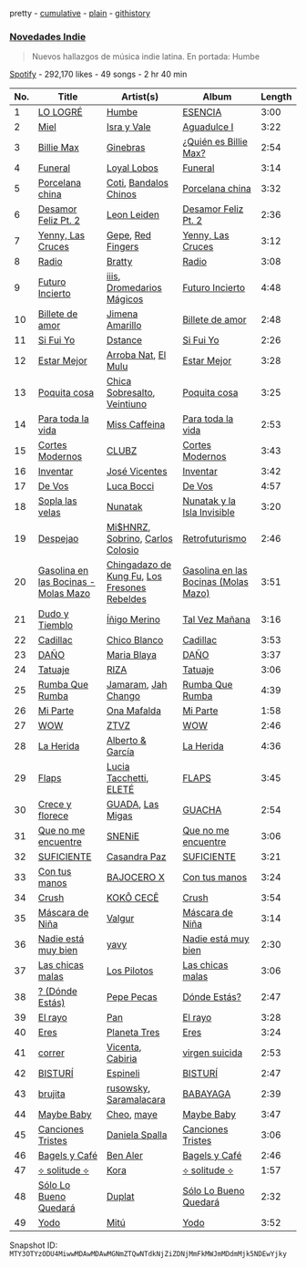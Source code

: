 pretty - [cumulative](/playlists/cumulative/37i9dQZF1DXaaU1AaHpZeu.md) - [plain](/playlists/plain/37i9dQZF1DXaaU1AaHpZeu) - [githistory](https://github.githistory.xyz/mackorone/spotify-playlist-archive/blob/main/playlists/plain/37i9dQZF1DXaaU1AaHpZeu)

### [Novedades Indie](https://open.spotify.com/playlist/37i9dQZF1DXaaU1AaHpZeu)

> Nuevos hallazgos de música indie latina\. En portada: Humbe

[Spotify](https://open.spotify.com/user/spotify) - 292,170 likes - 49 songs - 2 hr 40 min

| No. | Title | Artist(s) | Album | Length |
|---|---|---|---|---|
| 1 | [LO LOGRÉ](https://open.spotify.com/track/46WF4Sv3OOpxuoK4kFqXiC) | [Humbe](https://open.spotify.com/artist/1b7AEdUSudOQoZF5ebUxCL) | [ESENCIA](https://open.spotify.com/album/39dBODVnnDV4ZB1TtPeMTj) | 3:00 |
| 2 | [Miel](https://open.spotify.com/track/6AMHEaO84ovy8gyk9fMuvx) | [Isra y Vale](https://open.spotify.com/artist/6gv84Nihr8Dg93KuxArFxl) | [Aguadulce I](https://open.spotify.com/album/11eas3t2nurp1u7PRPFzGL) | 3:22 |
| 3 | [Billie Max](https://open.spotify.com/track/3K4K4XZPEGLU0fyASkFo17) | [Ginebras](https://open.spotify.com/artist/5w3bs8jNvbb0QHf5Lo0sva) | [¿Quién es Billie Max?](https://open.spotify.com/album/1sbuiA6muqHf3S3sbe58O3) | 2:54 |
| 4 | [Funeral](https://open.spotify.com/track/2Z4syCA63OcBLOKcKUEdeY) | [Loyal Lobos](https://open.spotify.com/artist/26BPVK55HCqiBNb32TXfBf) | [Funeral](https://open.spotify.com/album/6Foa8yfowcB9oqqD4NcjHA) | 3:14 |
| 5 | [Porcelana china](https://open.spotify.com/track/3flLyuvTJUeF0UieIfaMi7) | [Coti](https://open.spotify.com/artist/1OUDQLymoysITxprkd0Qvj), [Bandalos Chinos](https://open.spotify.com/artist/0wn2qDKzeFlhjRUtJAwJjp) | [Porcelana china](https://open.spotify.com/album/0R23z9FEZ94c7qmcVSoyDs) | 3:32 |
| 6 | [Desamor Feliz Pt\. 2](https://open.spotify.com/track/6AOnqRLQNHmGkZt0mCObS7) | [Leon Leiden](https://open.spotify.com/artist/1h3ucVy2E3Feh5LGO7agfW) | [Desamor Feliz Pt\. 2](https://open.spotify.com/album/0NrGygP6LZsmRMi1x3FhVj) | 2:36 |
| 7 | [Yenny, Las Cruces](https://open.spotify.com/track/2d8zaIDMZO2TT59Or1ylJz) | [Gepe](https://open.spotify.com/artist/1fHGzTSloWCtrlKfbLNVhM), [Red Fingers](https://open.spotify.com/artist/1tLTF6ypPIzjzarePwdcNo) | [Yenny, Las Cruces](https://open.spotify.com/album/0gblVwjHng27SsuXEykyuu) | 3:12 |
| 8 | [Radio](https://open.spotify.com/track/1o5Ba27NcfTUJU60aBwkjQ) | [Bratty](https://open.spotify.com/artist/0UTzLuwz9RvFOCnwAZjUxn) | [Radio](https://open.spotify.com/album/7ijwAMN2xZzIk8k7Arl4VR) | 3:08 |
| 9 | [Futuro Incierto](https://open.spotify.com/track/4Rz2h33CcrSLpQ4EScZmPJ) | [iiis](https://open.spotify.com/artist/2bp4bYrLHmI6gekDL7433D), [Dromedarios Mágicos](https://open.spotify.com/artist/3UP83Ekm9Jse6j0dWZJlH9) | [Futuro Incierto](https://open.spotify.com/album/4pFmMfwJjvoU8QKEJl7cRq) | 4:48 |
| 10 | [Billete de amor](https://open.spotify.com/track/4HH7I2xLFb1wgXvOI2siNa) | [Jimena Amarillo](https://open.spotify.com/artist/29cPgYFoxExwmptUrlnYmm) | [Billete de amor](https://open.spotify.com/album/0PW5n62HhofJEwKbAavjfZ) | 2:48 |
| 11 | [Si Fui Yo](https://open.spotify.com/track/3xVDIiVKzx815eNVkPKT1J) | [Dstance](https://open.spotify.com/artist/1NxTfbylQiyMQ8yOFxG3x2) | [Si Fui Yo](https://open.spotify.com/album/3ystJXvxwN8aVGO3gSzzzs) | 2:26 |
| 12 | [Estar Mejor](https://open.spotify.com/track/4eaK1m8IrTjQDnBLRpaUMk) | [Arroba Nat](https://open.spotify.com/artist/4Srl3qf5e1RfnXi5wBlIL4), [El Mulu](https://open.spotify.com/artist/7qN9FEsJkAp5Efc0xfRcpM) | [Estar Mejor](https://open.spotify.com/album/5oKwBbh0NTAh6WdCKDDCVy) | 3:28 |
| 13 | [Poquita cosa](https://open.spotify.com/track/4cj40DnQ9eXFm1E7X9zEVr) | [Chica Sobresalto](https://open.spotify.com/artist/4tRIJ4uToKp0kihbqnZJML), [Veintiuno](https://open.spotify.com/artist/2k60o7SVpOKmzpuTEAG3L8) | [Poquita cosa](https://open.spotify.com/album/35m89jPc8kxODcKgmKUbLo) | 3:25 |
| 14 | [Para toda la vida](https://open.spotify.com/track/3L9cFirNr02KvIOFxGOFVp) | [Miss Caffeina](https://open.spotify.com/artist/1uvhwixGrZkuT2gpQQWgYb) | [Para toda la vida](https://open.spotify.com/album/5wpKKsj3rTVHg32cj9PSkv) | 2:53 |
| 15 | [Cortes Modernos](https://open.spotify.com/track/1haYL3OvJA7OCHnzMx5JlX) | [CLUBZ](https://open.spotify.com/artist/6MoZZABXeQwEmzmcwICxwK) | [Cortes Modernos](https://open.spotify.com/album/0gyrTCJOamPi13piB2i0KJ) | 3:43 |
| 16 | [Inventar](https://open.spotify.com/track/77puljFXglT7MBdWQbNIZQ) | [José Vicentes](https://open.spotify.com/artist/1IjFBSOVrbTedyO0yIJg39) | [Inventar](https://open.spotify.com/album/1plfdtztYYMJbP8doxVywr) | 3:42 |
| 17 | [De Vos](https://open.spotify.com/track/10umep0TNyuFyhKfx0z1Ew) | [Luca Bocci](https://open.spotify.com/artist/1h3H1KWtfAC1YRqYrQmXLF) | [De Vos](https://open.spotify.com/album/2dSepJ6uUSD9yE2LHUBAxy) | 4:57 |
| 18 | [Sopla las velas](https://open.spotify.com/track/07Vh70wGfHObyvmkyq1Grk) | [Nunatak](https://open.spotify.com/artist/7wqxTrC9BtdVj2G6j9PP7z) | [Nunatak y la Isla Invisible](https://open.spotify.com/album/1gNnRkm49o6UPb0OvlZOcK) | 3:20 |
| 19 | [Despejao](https://open.spotify.com/track/0FgZOpqfzeuaogejdUrcfR) | [Mi$HNRZ](https://open.spotify.com/artist/1pnscOsCDX2GTRnmxT1l1C), [Sobrino](https://open.spotify.com/artist/0vEEYg1cJscAAw4sekHSOf), [Carlos Colosio](https://open.spotify.com/artist/2kAfu4SJeTLKbvAnjbT2Au) | [Retrofuturismo](https://open.spotify.com/album/195qXbTqKUcqkIJnddV2yK) | 2:46 |
| 20 | [Gasolina en las Bocinas \- Molas Mazo](https://open.spotify.com/track/5fBesiOx4Nmqvl8ea0J9qY) | [Chingadazo de Kung Fu](https://open.spotify.com/artist/6xT6c42KpjrOlEhZK12rBL), [Los Fresones Rebeldes](https://open.spotify.com/artist/7jnDSK1hbbcZdjapo2bHzY) | [Gasolina en las Bocinas \(Molas Mazo\)](https://open.spotify.com/album/4AQ1jslxEgd8qUEK7rCr6L) | 3:51 |
| 21 | [Dudo y Tiemblo](https://open.spotify.com/track/1kQMLRxwniRRGBB24dzH8e) | [Íñigo Merino](https://open.spotify.com/artist/4RcxB8P0t3Pz6gaOHTFgWm) | [Tal Vez Mañana](https://open.spotify.com/album/2TR44mU3X4TZGVgV54pZwC) | 3:16 |
| 22 | [Cadillac](https://open.spotify.com/track/4GfoSX1fsiR9M3xpfacYLT) | [Chico Blanco](https://open.spotify.com/artist/7xLtt3vnhKGANQKpsaIMVa) | [Cadillac](https://open.spotify.com/album/16l4dCmfO365QewN0E9qpC) | 3:53 |
| 23 | [DAÑO](https://open.spotify.com/track/56mqc9b3byBwrURLivVZct) | [Maria Blaya](https://open.spotify.com/artist/0Ln3BisQiL0t2w7bsmju75) | [DAÑO](https://open.spotify.com/album/6f8C0jIDGW0oGp7Aw9MEyW) | 3:37 |
| 24 | [Tatuaje](https://open.spotify.com/track/1ZOyR8gyHEYsue2h85MF0W) | [RIZA](https://open.spotify.com/artist/710CMv31X4B1WF2nruibK1) | [Tatuaje](https://open.spotify.com/album/678gtbngxA3D12ZRfz1E9X) | 3:06 |
| 25 | [Rumba Que Rumba](https://open.spotify.com/track/6UxHBFyr57Ybn8gdC5S1JW) | [Jamaram](https://open.spotify.com/artist/1ZorPJMjMj569PdFp8Ildc), [Jah Chango](https://open.spotify.com/artist/0JL51D0tX8800NfzXLaNqM) | [Rumba Que Rumba](https://open.spotify.com/album/0JaB0dUJbTdRW5Bs94Z0W1) | 4:39 |
| 26 | [Mi Parte](https://open.spotify.com/track/2C1NQmuBoM0PkzMuzHA2tt) | [Ona Mafalda](https://open.spotify.com/artist/6HomUrLEVWcZjlXQTEjMyb) | [Mi Parte](https://open.spotify.com/album/5lC9mOXoD4ZqHjea2P5eUM) | 1:58 |
| 27 | [WOW](https://open.spotify.com/track/6N1QICsci9jCtg0PFsCqzg) | [ZTVZ](https://open.spotify.com/artist/6WCmoxe1uqfNMFPqHkwzfs) | [WOW](https://open.spotify.com/album/4PCPzBWe51ykNZw3FMvsoH) | 2:46 |
| 28 | [La Herida](https://open.spotify.com/track/6aKBulT0EN5TMTMY39vlsP) | [Alberto & García](https://open.spotify.com/artist/5BKyujkSrDiZtHyRGtVJx6) | [La Herida](https://open.spotify.com/album/50urRVhkzGEq32YLzTT1OS) | 4:36 |
| 29 | [Flaps](https://open.spotify.com/track/1KulHWqJTFq3tKAXJxDASc) | [Lucia Tacchetti](https://open.spotify.com/artist/374jlNpaJvanFJrslZYHBJ), [ELETÉ](https://open.spotify.com/artist/1WCFSXLGsuWdA4UyYYumFs) | [FLAPS](https://open.spotify.com/album/5hfIZZICVUZzSVGjSv4fRn) | 3:45 |
| 30 | [Crece y florece](https://open.spotify.com/track/4nvsfC0OSATtI6qMG0dMeL) | [GUADA](https://open.spotify.com/artist/7DQKTS3zA63QhllsHFT2UN), [Las Migas](https://open.spotify.com/artist/6wWp1JO8wL9qEeVV0TRHY3) | [GUACHA](https://open.spotify.com/album/5BLXqlpjgmJ7XeBB0cQZzT) | 2:54 |
| 31 | [Que no me encuentre](https://open.spotify.com/track/3Nb4ygzwmt8CNIb3fZ2Pk1) | [SNENiE](https://open.spotify.com/artist/3iIgIzm5nwy5y2uuudWKTb) | [Que no me encuentre](https://open.spotify.com/album/0C0K2Mf3DyY7cgJoPgI5eH) | 3:06 |
| 32 | [SUFICIENTE](https://open.spotify.com/track/6TtsnJTv8MVf4oHwITp1C5) | [Casandra Paz](https://open.spotify.com/artist/09uLTF7iK7cR3WsyhGJCoQ) | [SUFICIENTE](https://open.spotify.com/album/4jHEmbxbpHFiv62IwoGSyO) | 3:21 |
| 33 | [Con tus manos](https://open.spotify.com/track/5t14YQKv7Qv6EEe0BHxiDn) | [BAJOCERO X](https://open.spotify.com/artist/0zry48rNmbs7Qd3gM4YkEq) | [Con tus manos](https://open.spotify.com/album/4lC2woIOgiD2mlss3Odg8f) | 3:24 |
| 34 | [Crush](https://open.spotify.com/track/2VWf2u58HTjJMG9TSG7105) | [KOKÔ CECÊ](https://open.spotify.com/artist/4MAPWlyF0tOgw8djPFLU9V) | [Crush](https://open.spotify.com/album/6YtjKLU7dKSymH70ZChZTw) | 3:54 |
| 35 | [Máscara de Niña](https://open.spotify.com/track/14RubZ8E6S34PohWgJq21G) | [Valgur](https://open.spotify.com/artist/0HHh73DHIGrZjm3dADNdcH) | [Máscara de Niña](https://open.spotify.com/album/5oYBMmeTlPZcIqwqSL9iEw) | 3:14 |
| 36 | [Nadie está muy bien](https://open.spotify.com/track/04JRovVB1cCX9tljlq5H9x) | [yavy](https://open.spotify.com/artist/4Re41ipb4pHd1WkUKusnId) | [Nadie está muy bien](https://open.spotify.com/album/5nz6YxXaMb4UwL0ezrkdlf) | 2:30 |
| 37 | [Las chicas malas](https://open.spotify.com/track/19nhyYMYfin6yft3Nv1tri) | [Los Pilotos](https://open.spotify.com/artist/0KH6VwUGYaHCMTfp3WRxm4) | [Las chicas malas](https://open.spotify.com/album/16KaQYASyZaY4vb0HnZO8R) | 3:06 |
| 38 | [? \(Dónde Estás\)](https://open.spotify.com/track/1MsIW3wz0qsDqny7osBmn0) | [Pepe Pecas](https://open.spotify.com/artist/5TZkTvjOfTSsgBQVP7SDyq) | [Dónde Estás?](https://open.spotify.com/album/4Bk6OU38eUKgvV5uLhZTeZ) | 2:47 |
| 39 | [El rayo](https://open.spotify.com/track/7mucmAPYwiNkjQcrbaio81) | [Pan](https://open.spotify.com/artist/6TwVti0LuoYhLwKylNtvfX) | [El rayo](https://open.spotify.com/album/68ys0mwsyuKZGriXPkoLVf) | 3:28 |
| 40 | [Eres](https://open.spotify.com/track/2qKb3jyXEb4yqeZHlJaS3M) | [Planeta Tres](https://open.spotify.com/artist/2eATLFTN3YsqxXMa13faPq) | [Eres](https://open.spotify.com/album/5X4LwzmV4YI6ZgUSTrLzNs) | 3:24 |
| 41 | [correr](https://open.spotify.com/track/5D4NZPyvA7lGtKrouJS9ZR) | [Vicenta](https://open.spotify.com/artist/0fMFxEzzksKzDMk4bFZodo), [Cabiria](https://open.spotify.com/artist/2y7OtEBQuQCeFh2a8bYZVC) | [virgen suicida](https://open.spotify.com/album/1ON6oGHI5yilSXfYxA77Kz) | 2:53 |
| 42 | [BISTURÍ](https://open.spotify.com/track/7eSm9gIOt25QcVgwbSnKvG) | [Espineli](https://open.spotify.com/artist/74l577inT1nnMPPMajMv2f) | [BISTURÍ](https://open.spotify.com/album/4y9RbqZdXqBxed9Ad6OzRc) | 2:47 |
| 43 | [brujita](https://open.spotify.com/track/6kYLN1jiNx0e7cdj6QsHrM) | [rusowsky](https://open.spotify.com/artist/1XEVu7gdRFfzEFqsPrancH), [Saramalacara](https://open.spotify.com/artist/3QchzUOTSCKWmaRGEEiuir) | [BABAYAGA](https://open.spotify.com/album/2p8CEb59obQ62nhqLbTE6I) | 2:39 |
| 44 | [Maybe Baby](https://open.spotify.com/track/0qKCO9DXAH7kqc2JF3U5jd) | [Cheo](https://open.spotify.com/artist/2sshGYdyr1ZEl4Np76RRxG), [maye](https://open.spotify.com/artist/5ti5FPHgtaSf15KcUisZMt) | [Maybe Baby](https://open.spotify.com/album/4tnEnvRN4d6GE6JpKzZNZe) | 3:47 |
| 45 | [Canciones Tristes](https://open.spotify.com/track/5QNvwRbmGwmOU09DWSfCiA) | [Daniela Spalla](https://open.spotify.com/artist/2VSRhqonKsL7KRAIk8SMmt) | [Canciones Tristes](https://open.spotify.com/album/2wKs3Fz684CerCyUOhJOxP) | 3:06 |
| 46 | [Bagels y Café](https://open.spotify.com/track/1bkMM9f67Taz4VhE0eswro) | [Ben Aler](https://open.spotify.com/artist/0jMMS87c4v40JITdDE0c1R) | [Bagels y Café](https://open.spotify.com/album/0LxNYYgAewdpU7HQiPYtg4) | 2:46 |
| 47 | [⟡ solitude ⟡](https://open.spotify.com/track/0085Y1oLaWiAB94I4iQo8N) | [Kora](https://open.spotify.com/artist/3ZxaYY2eYNWxg8v1s2k6JD) | [⟡ solitude ⟡](https://open.spotify.com/album/13zX2as4ggekSgaZEVYEIv) | 1:57 |
| 48 | [Sólo Lo Bueno Quedará](https://open.spotify.com/track/11cMrX3bUlKx3nu68hoXb4) | [Duplat](https://open.spotify.com/artist/74Bgwc5zD9KyNHiMqy2QJO) | [Sólo Lo Bueno Quedará](https://open.spotify.com/album/49u9AqmZFz9U7RuoQRp5UV) | 2:32 |
| 49 | [Yodo](https://open.spotify.com/track/20T0tZ0V9HNXZOtDlMzeeR) | [Mitú](https://open.spotify.com/artist/3OlI3HjAc1LQUmd7wozF6k) | [Yodo](https://open.spotify.com/album/59WMptFF2zXHaTaKnv8h2A) | 3:52 |

Snapshot ID: `MTY3OTYzODU4MiwwMDAwMDAwMGNmZTQwNTdkNjZiZDNjMmFkMWJmMDdmMjk5NDEwYjky`
